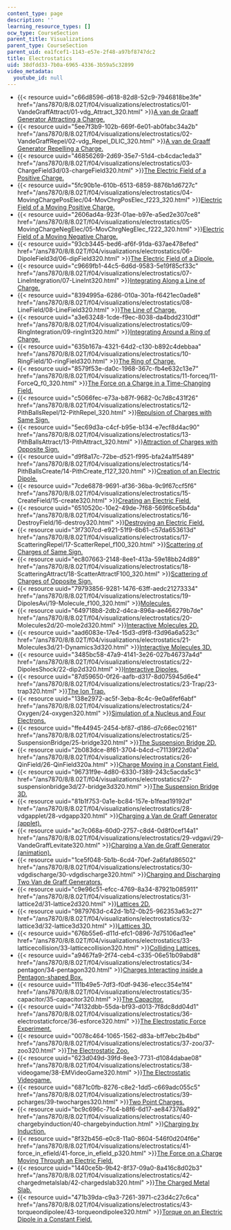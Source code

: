 ```yaml
---
content_type: page
description: ''
learning_resource_types: []
ocw_type: CourseSection
parent_title: Visualizations
parent_type: CourseSection
parent_uid: ea1fcef1-1143-e57e-2f48-a97bf8747dc2
title: Electrostatics
uid: 38dfdd33-7b0a-6965-4336-3b59a5c32899
video_metadata:
  youtube_id: null
---
```


*   {{< resource uuid="c66d8596-d618-82d8-52c9-7946818be3fe" href="/ans7870/8/8.02T/f04/visualizations/electrostatics/01-VandeGraffAttract/01-vdg_Attract_320.html" >}}[A van de Graaff Generator Attracting a Charge.](/ans7870/8/8.02T/f04/visualizations/electrostatics/01-VandeGraffAttract/01-vdg_Attract_320.html)
*   {{< resource uuid="5ee7f3b9-102b-669f-6e01-ab0fabc34a2b" href="/ans7870/8/8.02T/f04/visualizations/electrostatics/02-VandeGraffRepel/02-vdg_Repel_DLIC_320.html" >}}[A van de Graaff Generator Repelling a Charge.](/ans7870/8/8.02T/f04/visualizations/electrostatics/02-VandeGraffRepel/02-vdg_Repel_DLIC_320.html)
*   {{< resource uuid="46856269-2d69-35e7-51d4-cb4cdac1eda3" href="/ans7870/8/8.02T/f04/visualizations/electrostatics/03-ChargeField3d/03-chargeField320.html" >}}[The Electric Field of a Positive Charge.](/ans7870/8/8.02T/f04/visualizations/electrostatics/03-ChargeField3d/03-chargeField320.html)
*   {{< resource uuid="5fc90b1e-610b-6513-6859-8876b1d6727c" href="/ans7870/8/8.02T/f04/visualizations/electrostatics/04-MovingChargePosElec/04-MovChrgPosElec_f223_320.html" >}}[Electric Field of a Moving Positive Charge.](/ans7870/8/8.02T/f04/visualizations/electrostatics/04-MovingChargePosElec/04-MovChrgPosElec_f223_320.html)
*   {{< resource uuid="2606ad4a-923f-01ae-b97e-a5ed2e307ce8" href="/ans7870/8/8.02T/f04/visualizations/electrostatics/05-MovingChargeNegElec/05-MovChrgNegElec_f222_320.html" >}}[Electric Field of a Moving Negative Charge.](/ans7870/8/8.02T/f04/visualizations/electrostatics/05-MovingChargeNegElec/05-MovChrgNegElec_f222_320.html)
*   {{< resource uuid="93cb3445-bed6-af6f-91da-637ae478efed" href="/ans7870/8/8.02T/f04/visualizations/electrostatics/06-DipoleField3d/06-dipField320.html" >}}[The Electric Field of a Dipole.](/ans7870/8/8.02T/f04/visualizations/electrostatics/06-DipoleField3d/06-dipField320.html)
*   {{< resource uuid="c9669fb1-44c5-6d6d-9583-5e19f85cf33c" href="/ans7870/8/8.02T/f04/visualizations/electrostatics/07-LineIntegration/07-LineInt320.html" >}}[Integrating Along a Line of Charge.](/ans7870/8/8.02T/f04/visualizations/electrostatics/07-LineIntegration/07-LineInt320.html)
*   {{< resource uuid="8394995a-6286-010a-301a-f6421ec0ade8" href="/ans7870/8/8.02T/f04/visualizations/electrostatics/08-LineField/08-LineField320.html" >}}[The Line of Charge.](/ans7870/8/8.02T/f04/visualizations/electrostatics/08-LineField/08-LineField320.html)
*   {{< resource uuid="a3e63248-1cde-f9ec-8038-da4bdd2310df" href="/ans7870/8/8.02T/f04/visualizations/electrostatics/09-RingIntegration/09-ringInt320.html" >}}[Integrating Around a Ring of Charge.](/ans7870/8/8.02T/f04/visualizations/electrostatics/09-RingIntegration/09-ringInt320.html)
*   {{< resource uuid="635b167a-4321-64d2-c130-b892c4debbaa" href="/ans7870/8/8.02T/f04/visualizations/electrostatics/10-RingField/10-ringField320.html" >}}[The Ring of Charge.](/ans7870/8/8.02T/f04/visualizations/electrostatics/10-RingField/10-ringField320.html)
*   {{< resource uuid="8579f53e-da0c-1968-367c-fb4e632c13e7" href="/ans7870/8/8.02T/f04/visualizations/electrostatics/11-forceq/11-ForceQ_f0_320.html" >}}[The Force on a Charge in a Time-Changing Field.](/ans7870/8/8.02T/f04/visualizations/electrostatics/11-forceq/11-ForceQ_f0_320.html)
*   {{< resource uuid="c5066fec-e73a-b87f-9682-0c7d8c431f26" href="/ans7870/8/8.02T/f04/visualizations/electrostatics/12-PithBallsRepel/12-PithRepel_320.html" >}}[Repulsion of Charges with Same Sign.](/ans7870/8/8.02T/f04/visualizations/electrostatics/12-PithBallsRepel/12-PithRepel_320.html)
*   {{< resource uuid="5ec69d3a-c4cf-b95e-b134-e7ecf8d4ac90" href="/ans7870/8/8.02T/f04/visualizations/electrostatics/13-PithBallsAttract/13-PithAttract_320.html" >}}[Attraction of Charges with Opposite Sign.](/ans7870/8/8.02T/f04/visualizations/electrostatics/13-PithBallsAttract/13-PithAttract_320.html)
*   {{< resource uuid="d9f8a17c-72be-d521-f995-bfa24a1f5489" href="/ans7870/8/8.02T/f04/visualizations/electrostatics/14-PithBallsCreate/14-PithCreate_f127_320.html" >}}[Creation of an Electric Dipole.](/ans7870/8/8.02T/f04/visualizations/electrostatics/14-PithBallsCreate/14-PithCreate_f127_320.html)
*   {{< resource uuid="7cde6878-9691-af36-36ba-9c9f67ccf5f6" href="/ans7870/8/8.02T/f04/visualizations/electrostatics/15-CreateField/15-create320.html" >}}[Creating an Electric Field.](/ans7870/8/8.02T/f04/visualizations/electrostatics/15-CreateField/15-create320.html)
*   {{< resource uuid="6510520c-10e2-49de-7f68-569f6ce5b4da" href="/ans7870/8/8.02T/f04/visualizations/electrostatics/16-DestroyField/16-destroy320.html" >}}[Destroying an Electric Field.](/ans7870/8/8.02T/f04/visualizations/electrostatics/16-DestroyField/16-destroy320.html)
*   {{< resource uuid="3f7307cd-e921-51f9-6b61-c57da653613d" href="/ans7870/8/8.02T/f04/visualizations/electrostatics/17-ScatteringRepel/17-ScatterRepel_f100_320.html" >}}[Scattering of Charges of Same Sign.](/ans7870/8/8.02T/f04/visualizations/electrostatics/17-ScatteringRepel/17-ScatterRepel_f100_320.html)
*   {{< resource uuid="ec807663-2148-8ee1-413a-59e18bb24d89" href="/ans7870/8/8.02T/f04/visualizations/electrostatics/18-ScatteringAttract/18-ScatterAttractF100_320.html" >}}[Scattering of Charges of Opposite Sign.](/ans7870/8/8.02T/f04/visualizations/electrostatics/18-ScatteringAttract/18-ScatterAttractF100_320.html)
*   {{< resource uuid="79793856-9281-1476-63ff-aedc21273334" href="/ans7870/8/8.02T/f04/visualizations/electrostatics/19-DipolesAvi/19-Molecule_f100_320.html" >}}[Molecules.](/ans7870/8/8.02T/f04/visualizations/electrostatics/19-DipolesAvi/19-Molecule_f100_320.html)
*   {{< resource uuid="649718b8-2db2-d4ca-896a-ae466279b7de" href="/ans7870/8/8.02T/f04/visualizations/electrostatics/20-Molecules2d/20-mole2d320.html" >}}[Interactive Molecules 2D.](/ans7870/8/8.02T/f04/visualizations/electrostatics/20-Molecules2d/20-mole2d320.html)
*   {{< resource uuid="aad6083e-17e4-15d3-d9f8-f3d96a6a523c" href="/ans7870/8/8.02T/f04/visualizations/electrostatics/21-Molecules3d/21-Dynamics3d320.html" >}}[Interactive Molecules 3D.](/ans7870/8/8.02T/f04/visualizations/electrostatics/21-Molecules3d/21-Dynamics3d320.html)
*   {{< resource uuid="3485bc58-47a9-4141-3e26-027b46737a4d" href="/ans7870/8/8.02T/f04/visualizations/electrostatics/22-DipolesShock/22-dip2d320.html" >}}[Interactive Dipoles.](/ans7870/8/8.02T/f04/visualizations/electrostatics/22-DipolesShock/22-dip2d320.html)
*   {{< resource uuid="87d59650-0f26-aafb-d317-8d075945d6e4" href="/ans7870/8/8.02T/f04/visualizations/electrostatics/23-Trap/23-trap320.html" >}}[The Ion Trap.](/ans7870/8/8.02T/f04/visualizations/electrostatics/23-Trap/23-trap320.html)
*   {{< resource uuid="138e2972-ac5f-3eba-8c4c-9e0a6fef6abf" href="/ans7870/8/8.02T/f04/visualizations/electrostatics/24-Oxygen/24-oxygen320.html" >}}[Simulation of a Nucleus and Four Electrons.](/ans7870/8/8.02T/f04/visualizations/electrostatics/24-Oxygen/24-oxygen320.html)
*   {{< resource uuid="ffe44945-2454-bf87-d186-d7c66ec02161" href="/ans7870/8/8.02T/f04/visualizations/electrostatics/25-SuspensionBridge/25-bridge320.html" >}}[The Suspension Bridge 2D.](/ans7870/8/8.02T/f04/visualizations/electrostatics/25-SuspensionBridge/25-bridge320.html)
*   {{< resource uuid="2b083dce-8f61-3704-b4cd-c71139f22d0a" href="/ans7870/8/8.02T/f04/visualizations/electrostatics/26-QinField/26-QinField320a.html" >}}[Charge Moving in a Constant Field.](/ans7870/8/8.02T/f04/visualizations/electrostatics/26-QinField/26-QinField320a.html)
*   {{< resource uuid="96731f9e-4d80-6330-f389-243c5acda5c3" href="/ans7870/8/8.02T/f04/visualizations/electrostatics/27-suspensionbridge3d/27-bridge3d320.html" >}}[The Suspension Bridge 3D.](/ans7870/8/8.02T/f04/visualizations/electrostatics/27-suspensionbridge3d/27-bridge3d320.html)
*   {{< resource uuid="81b1f753-0a1e-bc84-157e-b1fead19192d" href="/ans7870/8/8.02T/f04/visualizations/electrostatics/28-vdgapplet/28-vdgapp320.html" >}}[Charging a Van de Graff Generator (applet).](/ans7870/8/8.02T/f04/visualizations/electrostatics/28-vdgapplet/28-vdgapp320.html)
*   {{< resource uuid="ac7c068a-60d0-2757-c8d4-0d8f0cef14a1" href="/ans7870/8/8.02T/f04/visualizations/electrostatics/29-vdgavi/29-VandeGraffLevitate320.html" >}}[Charging a Van de Graff Generator (animation).](/ans7870/8/8.02T/f04/visualizations/electrostatics/29-vdgavi/29-VandeGraffLevitate320.html)
*   {{< resource uuid="1ce5f048-5b1b-6cd4-70ef-2a6fafd86502" href="/ans7870/8/8.02T/f04/visualizations/electrostatics/30-vdgdischarge/30-vdgdischarge320.html" >}}[Charging and Discharging Two Van de Graff Generators.](/ans7870/8/8.02T/f04/visualizations/electrostatics/30-vdgdischarge/30-vdgdischarge320.html)
*   {{< resource uuid="c9e96c51-efcc-4769-8a34-87921b085911" href="/ans7870/8/8.02T/f04/visualizations/electrostatics/31-lattice2d/31-lattice2d320.html" >}}[Lattices 2D.](/ans7870/8/8.02T/f04/visualizations/electrostatics/31-lattice2d/31-lattice2d320.html)
*   {{< resource uuid="9879763d-c42d-1b12-0b25-962353a63c27" href="/ans7870/8/8.02T/f04/visualizations/electrostatics/32-lattice3d/32-lattice3d320.html" >}}[Lattices 3D.](/ans7870/8/8.02T/f04/visualizations/electrostatics/32-lattice3d/32-lattice3d320.html)
*   {{< resource uuid="676b55e6-d11d-efc1-0896-7d75106ad1ee" href="/ans7870/8/8.02T/f04/visualizations/electrostatics/33-latticecollision/33-latticecollision320.html" >}}[Colliding Lattices.](/ans7870/8/8.02T/f04/visualizations/electrostatics/33-latticecollision/33-latticecollision320.html)
*   {{< resource uuid="a9467fa9-2f74-ceb4-c335-06e51b09abd8" href="/ans7870/8/8.02T/f04/visualizations/electrostatics/34-pentagon/34-pentagon320.html" >}}[Charges Interacting inside a Pentagon-shaped Box.](/ans7870/8/8.02T/f04/visualizations/electrostatics/34-pentagon/34-pentagon320.html)
*   {{< resource uuid="111b49e5-7df3-f0df-9436-e1ecc354e1f4" href="/ans7870/8/8.02T/f04/visualizations/electrostatics/35-capacitor/35-capacitor320.html" >}}[The Capacitor.](/ans7870/8/8.02T/f04/visualizations/electrostatics/35-capacitor/35-capacitor320.html)
*   {{< resource uuid="74132dbb-55da-bf93-d013-7f8dc8dd04d1" href="/ans7870/8/8.02T/f04/visualizations/electrostatics/36-electrostaticforce/36-esforce320.html" >}}[The Electrostatic Force Experiment.](/ans7870/8/8.02T/f04/visualizations/electrostatics/36-electrostaticforce/36-esforce320.html)
*   {{< resource uuid="0078c464-1065-1562-d83a-bff7ebc2b4bd" href="/ans7870/8/8.02T/f04/visualizations/electrostatics/37-zoo/37-zoo320.html" >}}[The Electrostatic Zoo.](/ans7870/8/8.02T/f04/visualizations/electrostatics/37-zoo/37-zoo320.html)
*   {{< resource uuid="623d049d-39fd-8ee3-7731-d1084dabae08" href="/ans7870/8/8.02T/f04/visualizations/electrostatics/38-videogame/38-EMVideoGame320.html" >}}[The Electrostatic Videogame.](/ans7870/8/8.02T/f04/visualizations/electrostatics/38-videogame/38-EMVideoGame320.html)
*   {{< resource uuid="6871c0fb-8276-c8e2-1dd5-c669adc055c5" href="/ans7870/8/8.02T/f04/visualizations/electrostatics/39-pcharges/39-twocharges320.html" >}}[Two Point Charges.](/ans7870/8/8.02T/f04/visualizations/electrostatics/39-pcharges/39-twocharges320.html)
*   {{< resource uuid="bc9c696c-71c4-b8f6-6d17-ae847376a892" href="/ans7870/8/8.02T/f04/visualizations/electrostatics/40-chargebyinduction/40-chargebyinduction.html" >}}[Charging by Induction.](/ans7870/8/8.02T/f04/visualizations/electrostatics/40-chargebyinduction/40-chargebyinduction.html)
*   {{< resource uuid="8f32b456-e0c8-11a0-8604-546f0d204f6e" href="/ans7870/8/8.02T/f04/visualizations/electrostatics/41-force_in_efield/41-force_in_efield_p320.html" >}}[The Force on a Charge Moving Through an Electric Field.](/ans7870/8/8.02T/f04/visualizations/electrostatics/41-force_in_efield/41-force_in_efield_p320.html)
*   {{< resource uuid="1440ce5b-9b42-8f37-09a0-8a416c8d02b3" href="/ans7870/8/8.02T/f04/visualizations/electrostatics/42-chargedmetalslab/42-chargedslab320.html" >}}[The Charged Metal Slab.](/ans7870/8/8.02T/f04/visualizations/electrostatics/42-chargedmetalslab/42-chargedslab320.html)
*   {{< resource uuid="471b39da-c9a3-7261-3971-c23d4c27c6ca" href="/ans7870/8/8.02T/f04/visualizations/electrostatics/43-torqueondipolee/43-torqueondipolee320.html" >}}[Torque on an Electric Dipole in a Constant Field.](/ans7870/8/8.02T/f04/visualizations/electrostatics/43-torqueondipolee/43-torqueondipolee320.html)